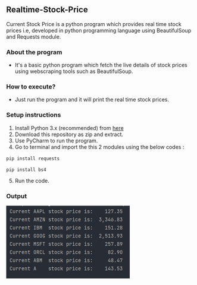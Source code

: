 ## Realtime-Stock-Price
Current Stock Price is a python program which provides real time stock prices i.e, developed in python programming language using BeautifulSoup and Requests module.

### About the program
- It's a basic python program which fetch the live details of stock prices using webscraping tools such as BeautifulSoup.

### How to execute?
- Just run the program and it will print the real time stock prices.

### Setup instructions
1. Install Python 3.x (recommended) from <a href="https://www.python.org/downloads/">here</a>
2. Download this repository as zip and extract.
3. Use PyCharm to run the program.
4. Go to terminal and import the this 2 modules using the below codes :
```
pip install requests
```
```
pip install bs4
```
5. Run the code.

### Output
<img align="center" alt="output"  src="currstock.PNG"/>
